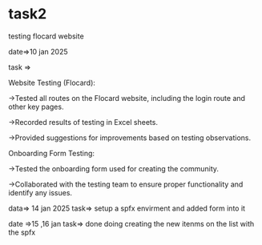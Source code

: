 # task2
testing flocard website


date=>10 jan 2025

task =>

Website Testing (Flocard):

->Tested all routes on the Flocard website, including the login route and other key pages.

->Recorded results of testing in Excel sheets.

->Provided suggestions for improvements based on testing observations.

Onboarding Form Testing:

->Tested the onboarding form used for creating the community.

->Collaborated with the testing team to ensure proper functionality and identify any issues.

data=> 14 jan 2025
task=> setup a spfx envirment 
and added form into it

date =>15 ,16  jan
task=>   done doing creating the new itenms on the list with the spfx 

